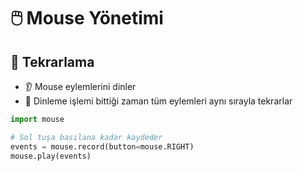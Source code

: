 # 🖱️ Mouse Yönetimi

## 🔴 Tekrarlama

* 👂 Mouse eylemlerini dinler
* 🔄 Dinleme işlemi bittiği zaman tüm eylemleri aynı sırayla tekrarlar

```python
import mouse

# Sol tuşa basılana kadar kaydeder
events = mouse.record(button=mouse.RIGHT)
mouse.play(events)
```

